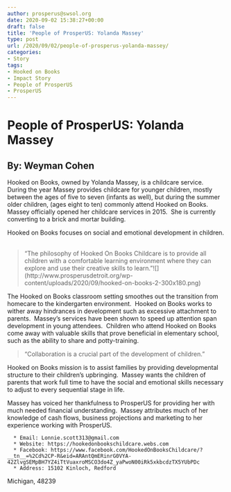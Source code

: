 ```yaml
---
author: prosperus@swsol.org
date: 2020-09-02 15:38:27+00:00
draft: false
title: 'People of ProsperUS: Yolanda Massey'
type: post
url: /2020/09/02/people-of-prosperus-yolanda-massey/
categories:
- Story
tags:
- Hooked on Books
- Impact Story
- People of ProsperUS
- ProsperUS
---
```


# People of ProsperUS: Yolanda Massey




## By: Weyman Cohen


Hooked on Books, owned by Yolanda Massey, is a childcare service.  During the year Massey provides childcare for younger children, mostly between the ages of five to seven (infants as well), but during the summer older children, (ages eight to ten) commonly attend Hooked on Books. Massey officially opened her childcare services in 2015.  She is currently converting to a brick and mortar building.  

Hooked on Books focuses on social and emotional development in children.   


<blockquote>“The philosophy of Hooked On Books Childcare is to provide all children with a comfortable learning environment where they can explore and use their creative skills to learn.”![](http://www.prosperusdetroit.org/wp-content/uploads/2020/09/hooked-on-books-2-300x180.png)

</blockquote>


The Hooked on Books classroom setting smoothes out the transition from homecare to the kindergarten environment.  Hooked on Books works to wither away hindrances in development such as excessive attachment to parents.  Massey’s services have been shown to speed up attention span development in young attendees.  Children who attend Hooked on Books come away with valuable
skills that prove beneficial in elementary school, such as the ability to share and potty-training.



<blockquote>“Collaboration is a crucial part of the development of children.”
</blockquote>


Hooked on Books mission is to assist families by providing developmental structure to their children’s upbringing.  Massey wants the children of parents that work full time to have the social and emotional skills necessary to adjust to every sequential stage in life.  

Massey has voiced her thankfulness to ProsperUS for providing her with much needed financial understanding.  Massey attributes much of her knowledge of cash flows, business projections and marketing to her experience working with ProsperUS.




 	  * Email: Lonnie.scott313@gmail.com
 	  * Website: https://hookedonbookschildcare.webs.com
 	  * Facebook: https://www.facebook.com/HookedOnBooksChildcare/?__tn__=%2Cd%2CP-R&eid=ARAntQmERinrG0VYA-42ZlvgSEMpBH7YZ4iTtVuaxroMSCO3do4Z_yaPwoN00iRk5xkbcdzTX5YUbPDc
 	  * Address: 15102 Kinloch, Redford
Michigan, 48239



